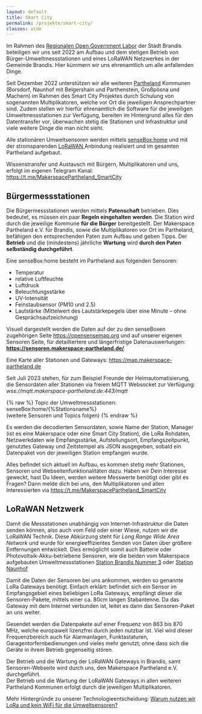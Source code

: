 ```yaml
---
layout: default
title: Smart City
permalink: /projekte/smart-city/
classes: wide
---
```


Im Rahmen des <a rel="noreferrer noopener" href="https://open-government-kommunen.de/" target="_blank">Regionalen Open Government Labor</a> der Stadt Brandis beteiligen wir uns seit 2022 am Aufbau und dem stetigen Betrieb von Bürger-Umweltmessstationen und eines LoRaWAN Netzwerkes in der Gemeinde Brandis. Hier kümmern wir uns ehrenamtlich um alle anfallenden Dinge.

Seit Dezember 2022 unterstützen wir alle weiteren <a rel="noreferrer noopener" href="https://partheland.de" target="_blank">Partheland</a> Kommunen (Borsdorf, Naunhof mit Belgershain und Parthenstein, Großpösna und Machern) im Rahmen des Smart City Projektes durch Schulung von sogenannten Multiplikatoren, welche vor Ort die jeweiligen Ansprechpartner sind. Zudem stellen wir hierfür ehrenamtlich die Software für die jeweiligen Umweltmessstationen zur Verfügung, bereiten im Hintergrund alles für den Datentransfer vor, überwachen stetig die Stationen und Infrastruktur und viele weitere Dinge die man nicht sieht.

Alle stationären Umweltsensoren werden mittels <a rel="noreferrer noopener" href="home" target="_blank">senseBox:home</a> und mit der stromsparenden <a href="https://www.thethingsnetwork.org" target="_blank" rel="noreferrer noopener">LoRaWAN </a>Anbindung realisiert und im gesamten Partheland aufgebaut.

Wissenstransfer und Austausch mit Bürgern, Multiplikatoren und uns, erfolgt im eigenen Telegram Kanal: <a rel="noreferrer noopener" href="https://t.me/MakerspacePartheland_SmartCity" target="_blank">https://t.me/MakerspacePartheland_SmartCity</a>

## Bürgermessstationen

Die Bürgermessstationen werden mittels **Patenschaft** betrieben. Dies bedeutet, es müssen ein paar **Regeln eingehalten** **werden**. Die Station wird durch die jeweilige Kommune **für die Bürger** bereitgestellt. Der Makerspace Partheland e.V. für Brandis, sowie die Multiplikatoren vor Ort im Partheland, befähigen den entsprechenden Paten zum Aufbau und geben Tipps. Der **Betrieb** und die (mindestens) jährliche **Wartung** wird **durch den Paten selbständig durchgeführt**.

Eine senseBox:home besteht im Partheland aus folgenden Sensoren:

- Temperatur
- relative Luftfeuchte
- Luftdruck
- Beleuchtungsstärke
- UV-Intensität
- Feinstaubsensor (PM10 und 2.5)
- Lautstärke (Mittelwert des Lautstärkepegels über eine Minute – ohne Gesprächsaufzeichnung)

Visuell dargestellt werden die Daten auf der zu den senseBoxen zugehörigen Seite <a rel="noreferrer noopener" href="https://opensensemap.org" target="_blank">https://opensensemap.org</a> und auf unserer eigenen Sensoren Seite, für detailliertere und längerfristige Datenauswertungen: <a rel="noreferrer noopener" href="https://sensoren.makerspace-partheland.de/" target="_blank"><strong>https://sensoren.makerspace-partheland.de/</strong></a>

Eine Karte aller Stationen und Gateways: <a rel="noreferrer noopener" href="https://map.makerspace-partheland.de" target="_blank">https://map.makerspace-partheland.de</a>

Seit Juli 2023 stehen, für zum Beispiel Freunde der Heimautomatisierung, die Sensordaten aller Stationen via freiem MQTT Websocket zur Verfügung:  
_wss://mqtt.makerspace-partheland.de:443/mqtt_

{% raw %}
Topic der Umweltmessstationen: senseBox:home/{%Stationsname%}  
(weitere Sensoren und Topics folgen)
{% endraw %}

Es werden die decodierten Sensordaten, sowie Name der Station, Manager (ist es eine Makerspace oder eine Smart City Station), die LoRa Rohdaten, Netzwerkdaten wie Empfangsstärke, Aufstellungsort, Empfangszeitpunkt, genutztes Gateway und Zeitstempel als JSON ausgegeben, sobald ein Datenpaket von der jeweiligen Station empfangen wurde.

Alles befindet sich aktuell im Aufbau, es kommen stetig mehr Stationen, Sensoren und Webseitenfunktionalitäten dazu. Haben wir Dein Interesse geweckt, hast Du Ideen, werden weitere Messwerte benötigt oder gibt es Fragen? Dann melde dich bei uns, den Multiplikatoren und allen Interessierten via <a rel="noreferrer noopener" href="https://t.me/MakerspacePartheland_SmartCity" target="_blank">https://t.me/MakerspacePartheland_SmartCity</a>

## LoRaWAN Netzwerk

Damit die Messstationen unabhängig von Internet-Infrastruktur die Daten senden können, also auch vom Feld oder einer Wiese, nutzen wir die LoRaWAN Technik. Diese Abkürzung steht für _Long Range Wide Area Network_ und wurde für energieeffizientes Senden von Daten über größere Entfernungen entwickelt. Dies ermöglicht somit auch Batterie oder Photovoltaik-Akku-betriebene Sensoren, wie die beiden vom Makerspace aufgebauten Umweltmessstationen <a rel="noreferrer noopener" href="https://sensoren.makerspace-partheland.de/d/l2eL6qr4x/station-brandis-nummer-3" target="_blank">Station Brandis Nummer 3</a> oder <a rel="noreferrer noopener" href="https://sensoren.makerspace-partheland.de/d/erweVEQnG/station-naunhof" target="_blank">Station Naunhof</a>

Damit die Daten der Sensoren bei uns ankommen, werden so genannte LoRa Gateways benötigt. Einfach erklärt: befindet sich ein Sensor im Empfangsgebiet eines beliebigen LoRa Gateways, empfängt dieser die Sensoren-Pakete, mittels einer ca. 80cm langen Stabantenne. Da das Gateway mit dem Internet verbunden ist, leitet es dann das Sensoren-Paket an uns weiter.

Gesendet werden die Datenpakete auf einer Frequenz von 863 bis 870 MHz, welche europaweit lizenzfrei durch jeden nutzbar ist. Viel wird dieser Frequenzbereich auch für Alarmanlagen, Funktastaturen, Garagentorfernbedienungen und vieles mehr genutzt; ohne dass sich die Geräte in ihrem Betrieb gegenseitig stören.

Der Betrieb und die Wartung der LoRaWAN Gateways in Brandis, samt Sensoren-Webseite wird durch uns, den Makerspace Partheland e.V. durchgeführt.  
Der Betrieb und die Wartung der LoRaWAN Gateways in allen weiteren Partheland Kommunen erfolgt durch die jeweiligen Multiplikatoren.

Mehr Hintergründe zu unserer Technologieentscheidung: <a href="/projekte/smart-city/warum-lora-statt-wifi/">Warum nutzen wir LoRa und kein WiFi für die Umweltsensoren?</a>


